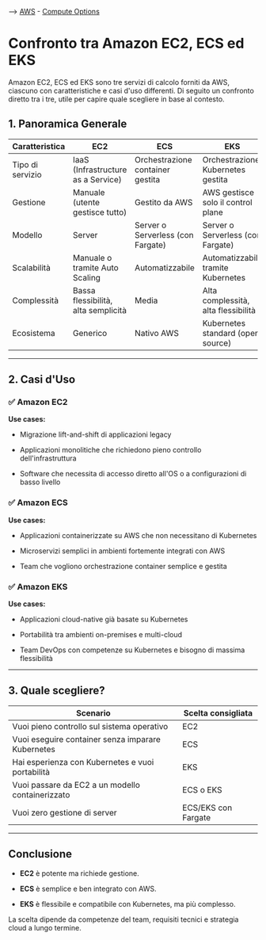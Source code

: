 --> [AWS](00-Intro/AWS.md)  -  [Compute Options](01-Compute-options/AWS-Compute-Options.md)
# Confronto tra Amazon EC2, ECS ed EKS

Amazon EC2, ECS ed EKS sono tre servizi di calcolo forniti da AWS, ciascuno con caratteristiche e casi d'uso differenti. Di seguito un confronto diretto tra i tre, utile per capire quale scegliere in base al contesto.

## 1. Panoramica Generale

|Caratteristica|EC2|ECS|EKS|
|---|---|---|---|
|Tipo di servizio|IaaS (Infrastructure as a Service)|Orchestrazione container gestita|Orchestrazione Kubernetes gestita|
|Gestione|Manuale (utente gestisce tutto)|Gestito da AWS|AWS gestisce solo il control plane|
|Modello|Server|Server o Serverless (con Fargate)|Server o Serverless (con Fargate)|
|Scalabilità|Manuale o tramite Auto Scaling|Automatizzabile|Automatizzabile tramite Kubernetes|
|Complessità|Bassa flessibilità, alta semplicità|Media|Alta complessità, alta flessibilità|
|Ecosistema|Generico|Nativo AWS|Kubernetes standard (open source)|

---

## 2. Casi d'Uso

### ✅ Amazon EC2

**Use cases:**

- Migrazione lift-and-shift di applicazioni legacy
    
- Applicazioni monolitiche che richiedono pieno controllo dell'infrastruttura
    
- Software che necessita di accesso diretto all'OS o a configurazioni di basso livello
    

### ✅ Amazon ECS

**Use cases:**

- Applicazioni containerizzate su AWS che non necessitano di Kubernetes
    
- Microservizi semplici in ambienti fortemente integrati con AWS
    
- Team che vogliono orchestrazione container semplice e gestita
    

### ✅ Amazon EKS

**Use cases:**

- Applicazioni cloud-native già basate su Kubernetes
    
- Portabilità tra ambienti on-premises e multi-cloud
    
- Team DevOps con competenze su Kubernetes e bisogno di massima flessibilità
    

---

## 3. Quale scegliere?

|Scenario|Scelta consigliata|
|---|---|
|Vuoi pieno controllo sul sistema operativo|EC2|
|Vuoi eseguire container senza imparare Kubernetes|ECS|
|Hai esperienza con Kubernetes e vuoi portabilità|EKS|
|Vuoi passare da EC2 a un modello containerizzato|ECS o EKS|
|Vuoi zero gestione di server|ECS/EKS con Fargate|

---

## Conclusione

- **EC2** è potente ma richiede gestione.
    
- **ECS** è semplice e ben integrato con AWS.
    
- **EKS** è flessibile e compatibile con Kubernetes, ma più complesso.
    

La scelta dipende da competenze del team, requisiti tecnici e strategia cloud a lungo termine.